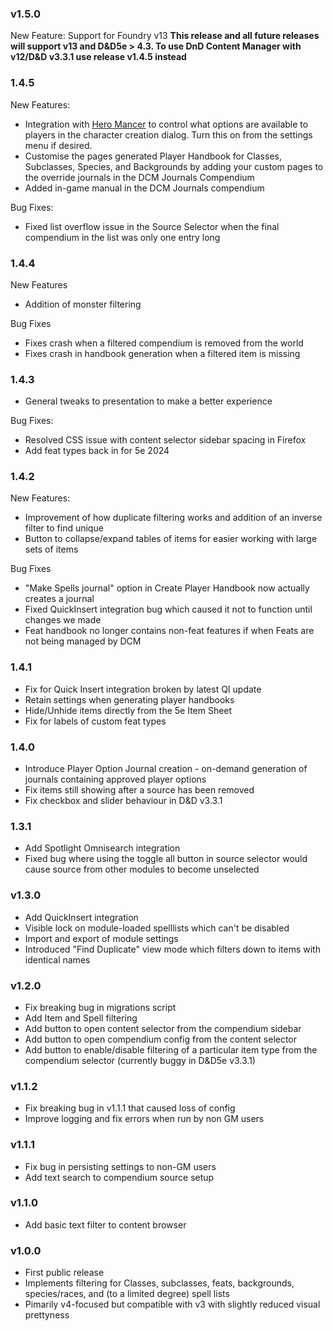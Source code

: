 ### v1.5.0
New Feature: Support for Foundry v13
**This release and all future releases will support v13 and D&D5e > 4.3. To use DnD Content Manager with v12/D&D v3.3.1 use release v1.4.5 instead**

### 1.4.5
New Features:
- Integration with [Hero Mancer](https://foundryvtt.com/packages/hero-mancer) to control what options are available to players in the character creation dialog. Turn this on from the settings menu if desired.
- Customise the pages generated Player Handbook for Classes, Subclasses, Species, and Backgrounds by adding your custom pages to the override journals in the DCM Journals Compendium
- Added in-game manual in the DCM Journals compendium

Bug Fixes:
- Fixed list overflow issue in the Source Selector when the final compendium in the list was only one entry long

### 1.4.4
New Features
- Addition of monster filtering

Bug Fixes
- Fixes crash when a filtered compendium is removed from the world
- Fixes crash in handbook generation when a filtered item is missing

### 1.4.3
- General tweaks to presentation to make a better experience
  
Bug Fixes:
- Resolved CSS issue with content selector sidebar spacing in Firefox
- Add feat types back in for 5e 2024

### 1.4.2
New Features:
- Improvement of how duplicate filtering works and addition of an inverse filter to find unique
- Button to collapse/expand tables of items for easier working with large sets of items
  
Bug Fixes
- "Make Spells journal" option in Create Player Handbook now actually creates a journal
- Fixed QuickInsert integration bug which caused it not to function until changes we made
- Feat handbook no longer contains non-feat features if when Feats are not being managed by DCM

### 1.4.1
- Fix for Quick Insert integration broken by latest QI update
- Retain settings when generating player handbooks
- Hide/Unhide items directly from the 5e Item Sheet
- Fix for labels of custom feat types

### 1.4.0
- Introduce Player Option Journal creation - on-demand generation of journals containing approved player options
- Fix items still showing after a source has been removed
- Fix checkbox and slider behaviour in D&D v3.3.1

### 1.3.1
- Add Spotlight Omnisearch integration
- Fixed bug where using the toggle all button in source selector would cause source from other modules to become unselected

### v1.3.0
- Add QuickInsert integration
- Visible lock on module-loaded spelllists which can't be disabled
- Import and export of module settings
- Introduced "Find Duplicate" view mode which filters down to items with identical names

### v1.2.0
- Fix breaking bug in migrations script
- Add Item and Spell filtering
- Add button to open content selector from the compendium sidebar
- Add button to open compendium config from the content selector
- Add button to enable/disable filtering of a particular item type from the compendium selector (currently buggy in D&D5e v3.3.1)

### v1.1.2
- Fix breaking bug in v1.1.1 that caused loss of config
- Improve logging and fix errors when run by non GM users

### v1.1.1
- Fix bug in persisting settings to non-GM users
- Add text search to compendium source setup

### v1.1.0
- Add basic text filter to content browser

### v1.0.0
- First public release
- Implements filtering for Classes, subclasses, feats, backgrounds, species/races, and (to a limited degree) spell lists
- Pimarily v4-focused but compatible with v3 with slightly reduced visual prettyness
